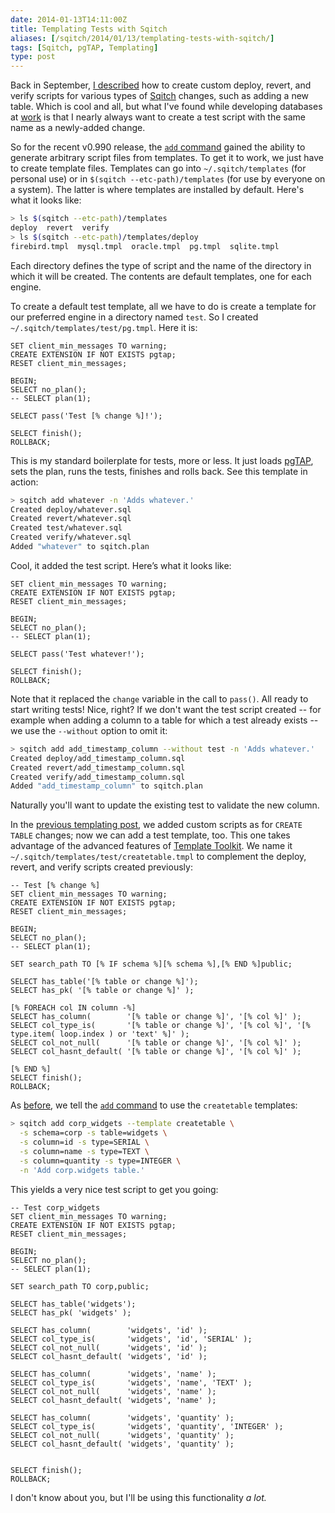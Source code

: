 ```yaml
--- 
date: 2014-01-13T14:11:00Z
title: Templating Tests with Sqitch
aliases: [/sqitch/2014/01/13/templating-tests-with-sqitch/]
tags: [Sqitch, pgTAP, Templating]
type: post
---
```


Back in September, [I described] how to create custom deploy, revert, and
verify scripts for various types of [Sqitch] changes, such as adding a new
table. Which is cool and all, but what I've found while developing databases
at [work] is that I nearly always want to create a test script with the same
name as a newly-added change.

So for the recent v0.990 release, the [`add` command] gained the ability to
generate arbitrary script files from templates. To get it to work, we just
have to create template files. Templates can go into `~/.sqitch/templates`
(for personal use) or in `$(sqitch --etc-path)/templates` (for use by
everyone on a system). The latter is where templates are installed by
default. Here's what it looks like:

``` sh
> ls $(sqitch --etc-path)/templates
deploy  revert  verify
> ls $(sqitch --etc-path)/templates/deploy
firebird.tmpl  mysql.tmpl  oracle.tmpl  pg.tmpl  sqlite.tmpl
```

Each directory defines the type of script and the name of the directory in
which it will be created. The contents are default templates, one for each
engine.

To create a default test template, all we have to do is create a template for
our preferred engine in a directory named `test`. So I created
`~/.sqitch/templates/test/pg.tmpl`. Here it is:

``` postgres
SET client_min_messages TO warning;
CREATE EXTENSION IF NOT EXISTS pgtap;
RESET client_min_messages;

BEGIN;
SELECT no_plan();
-- SELECT plan(1);

SELECT pass('Test [% change %]!');

SELECT finish();
ROLLBACK;
```

This is my standard boilerplate for tests, more or less. It just loads
[pgTAP], sets the plan, runs the tests, finishes and rolls back. See this
template in action:

``` sh
> sqitch add whatever -n 'Adds whatever.'
Created deploy/whatever.sql
Created revert/whatever.sql
Created test/whatever.sql
Created verify/whatever.sql
Added "whatever" to sqitch.plan
```

Cool, it added the test script. Here’s what it looks like:

``` postgres
SET client_min_messages TO warning;
CREATE EXTENSION IF NOT EXISTS pgtap;
RESET client_min_messages;

BEGIN;
SELECT no_plan();
-- SELECT plan(1);

SELECT pass('Test whatever!');

SELECT finish();
ROLLBACK;
```

Note that it replaced the `change` variable in the call to `pass()`. All
ready to start writing tests! Nice, right? If we don't want the test script
created -- for example when adding a column to a table for which a test
already exists -- we use the `--without` option to omit it:

``` sh
> sqitch add add_timestamp_column --without test -n 'Adds whatever.'
Created deploy/add_timestamp_column.sql
Created revert/add_timestamp_column.sql
Created verify/add_timestamp_column.sql
Added "add_timestamp_column" to sqitch.plan
```

Naturally you'll want to update the existing test to validate the new column.

In the [previous templating post], we added custom scripts as for `CREATE TABLE`
changes; now we can add a test template, too. This one takes advantage of the
advanced features of [Template Toolkit]. We name it
`~/.sqitch/templates/test/createtable.tmpl` to complement the deploy, revert,
and verify scripts created previously:

``` postgres
-- Test [% change %]
SET client_min_messages TO warning;
CREATE EXTENSION IF NOT EXISTS pgtap;
RESET client_min_messages;

BEGIN;
SELECT no_plan();
-- SELECT plan(1);

SET search_path TO [% IF schema %][% schema %],[% END %]public;

SELECT has_table('[% table or change %]');
SELECT has_pk( '[% table or change %]' );

[% FOREACH col IN column -%]
SELECT has_column(        '[% table or change %]', '[% col %]' );
SELECT col_type_is(       '[% table or change %]', '[% col %]', '[% type.item( loop.index ) or 'text' %]' );
SELECT col_not_null(      '[% table or change %]', '[% col %]' );
SELECT col_hasnt_default( '[% table or change %]', '[% col %]' );

[% END %]
SELECT finish();
ROLLBACK;
```

As [before], we tell the [`add` command] to use the `createtable` templates:

``` sh
> sqitch add corp_widgets --template createtable \
  -s schema=corp -s table=widgets \
  -s column=id -s type=SERIAL \
  -s column=name -s type=TEXT \
  -s column=quantity -s type=INTEGER \
  -n 'Add corp.widgets table.'
```

This yields a very nice test script to get you going:

``` postgres
-- Test corp_widgets
SET client_min_messages TO warning;
CREATE EXTENSION IF NOT EXISTS pgtap;
RESET client_min_messages;

BEGIN;
SELECT no_plan();
-- SELECT plan(1);

SET search_path TO corp,public;

SELECT has_table('widgets');
SELECT has_pk( 'widgets' );

SELECT has_column(        'widgets', 'id' );
SELECT col_type_is(       'widgets', 'id', 'SERIAL' );
SELECT col_not_null(      'widgets', 'id' );
SELECT col_hasnt_default( 'widgets', 'id' );

SELECT has_column(        'widgets', 'name' );
SELECT col_type_is(       'widgets', 'name', 'TEXT' );
SELECT col_not_null(      'widgets', 'name' );
SELECT col_hasnt_default( 'widgets', 'name' );

SELECT has_column(        'widgets', 'quantity' );
SELECT col_type_is(       'widgets', 'quantity', 'INTEGER' );
SELECT col_not_null(      'widgets', 'quantity' );
SELECT col_hasnt_default( 'widgets', 'quantity' );


SELECT finish();
ROLLBACK;
```

I don't know about you, but I'll be using this functionality *a lot.*

  [I described]: /sqitch/2013/09/06/sqitch-templating/
  [Sqitch]: https://sqitch.org/ "Sane database schema change management"
  [work]: https://iovation.com/
  [`add` command]: https://metacpan.org/pod/sqitch-add
  [pgTAP]: https://pgtap.org/
  [previous templating post]: /sqitch/2013/09/06/sqitch-templating/
  [Template Toolkit]: http://tt2.org/
  [before]: /sqitch/2013/09/06/sqitch-templating/
